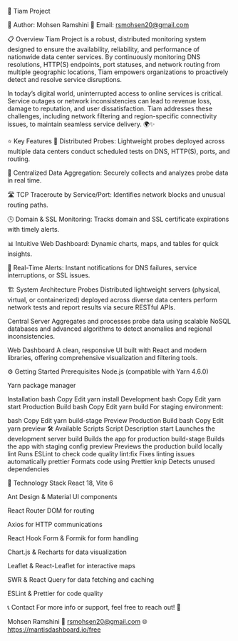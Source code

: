 🚀 Tiam Project

👤 Author: Mohsen Ramshini
📧 Email: rsmohsen20@gmail.com


📋 Overview
Tiam Project is a robust, distributed monitoring system designed to ensure the availability, reliability, and performance of nationwide data center services. By continuously monitoring DNS resolutions, HTTP(S) endpoints, port statuses, and network routing from multiple geographic locations, Tiam empowers organizations to proactively detect and resolve service disruptions.

In today’s digital world, uninterrupted access to online services is critical. Service outages or network inconsistencies can lead to revenue loss, damage to reputation, and user dissatisfaction. Tiam addresses these challenges, including network filtering and region-specific connectivity issues, to maintain seamless service delivery. 🌍✨

⭐ Key Features
📡 Distributed Probes: Lightweight probes deployed across multiple data centers conduct scheduled tests on DNS, HTTP(S), ports, and routing.

🔐 Centralized Data Aggregation: Securely collects and analyzes probe data in real time.

🛣️ TCP Traceroute by Service/Port: Identifies network blocks and unusual routing paths.

🕒 Domain & SSL Monitoring: Tracks domain and SSL certificate expirations with timely alerts.

📊 Intuitive Web Dashboard: Dynamic charts, maps, and tables for quick insights.

🚨 Real-Time Alerts: Instant notifications for DNS failures, service interruptions, or SSL issues.

🏗️ System Architecture
Probes
Distributed lightweight servers (physical, virtual, or containerized) deployed across diverse data centers perform network tests and report results via secure RESTful APIs.

Central Server
Aggregates and processes probe data using scalable NoSQL databases and advanced algorithms to detect anomalies and regional inconsistencies.

Web Dashboard
A clean, responsive UI built with React and modern libraries, offering comprehensive visualization and filtering tools.

⚙️ Getting Started
Prerequisites
Node.js (compatible with Yarn 4.6.0)

Yarn package manager

Installation
bash
Copy
Edit
yarn install
Development
bash
Copy
Edit
yarn start
Production Build
bash
Copy
Edit
yarn build
For staging environment:

bash
Copy
Edit
yarn build-stage
Preview Production Build
bash
Copy
Edit
yarn preview
🛠️ Available Scripts
Script	Description
start	Launches the development server
build	Builds the app for production
build-stage	Builds the app with staging config
preview	Previews the production build locally
lint	Runs ESLint to check code quality
lint:fix	Fixes linting issues automatically
prettier	Formats code using Prettier
knip	Detects unused dependencies

🧰 Technology Stack
React 18, Vite 6

Ant Design & Material UI components

React Router DOM for routing

Axios for HTTP communications

React Hook Form & Formik for form handling

Chart.js & Recharts for data visualization

Leaflet & React-Leaflet for interactive maps

SWR & React Query for data fetching and caching

ESLint & Prettier for code quality

📞 Contact
For more info or support, feel free to reach out! 🙌

Mohsen Ramshini
📧 rsmohsen20@gmail.com
🌐 https://mantisdashboard.io/free
